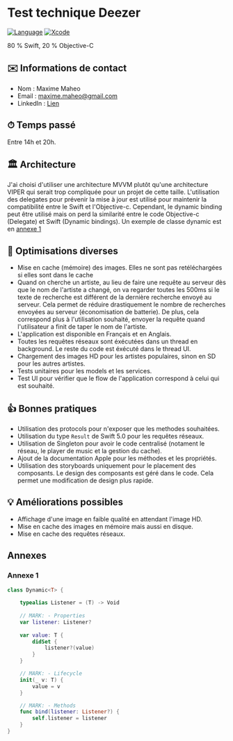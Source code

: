 # Test technique Deezer

[![Language](https://img.shields.io/badge/Swift-5.0-brightgreen.svg)](http://swift.org)
[![Xcode](https://img.shields.io/badge/Xcode-10.2-brightgreen.svg)](https://developer.apple.com/download/more/)

80 % Swift, 20 % Objective-C

## ✉️ Informations de contact

- Nom : Maxime Maheo
- Email : maxime.maheo@gmail.com
- LinkedIn : [Lien](https://www.linkedin.com/in/maxime-maheo-120907a8/)

## ⏱ Temps passé
Entre 14h et 20h.

## 🏛 Architecture

J'ai choisi d'utiliser une architecture MVVM plutôt qu'une architecture VIPER qui serait trop compliquée pour un projet de cette taille.
L'utilisation des delegates pour prévenir la mise à jour est utilisé pour maintenir la compatibilité entre le Swift et l'Objective-c. Cependant, le dynamic binding peut être utilisé mais on perd la similarité entre le code Objective-c (Delegate) et Swift (Dynamic bindings). Un exemple de classe dynamic est en [annexe 1](#annexe-1)

## 🚅 Optimisations diverses

- Mise en cache (mémoire) des images. Elles ne sont pas retéléchargées si elles sont dans le cache
- Quand on cherche un artiste, au lieu de faire une requête au serveur dès que le nom de l'artiste a changé, on va regarder toutes les 500ms si le texte de recherche est différent de la dernière recherche envoyé au serveur. Cela permet de réduire drastiquement le nombre de recherches envoyées au serveur (économisation de batterie). De plus, cela correspond plus à l'utilisation souhaité, envoyer la requête quand l'utilisateur a finit de taper le nom de l'artiste.
- L'application est disponible en Français et en Anglais.
- Toutes les requêtes réseaux sont éxécutées dans un thread en background. Le reste du code est éxécuté dans le thread UI.
- Chargement des images HD pour les artistes populaires, sinon en SD pour les autres artistes.
- Tests unitaires pour les models et les services.
- Test UI pour vérifier que le flow de l'application correspond à celui qui est souhaité.

## 👍 Bonnes pratiques

- Utilisation des protocols pour n'exposer que les methodes souhaitées.
- Utilisation du type `Result` de Swift 5.0 pour les requêtes réseaux.
- Utilisation de Singleton pour avoir le code centralisé (notament le réseau, le player de music et la gestion du cache).
- Ajout de la documentation Apple pour les méthodes et les propriétés.
- Utilisation des storyboards uniquement pour le placement des composants. Le design des composants est géré dans le code. Cela permet une modification de design plus rapide.

## 💡 Améliorations possibles

- Affichage d'une image en faible qualité en attendant l'image HD.
- Mise en cache des images en mémoire mais aussi en disque.
- Mise en cache des requêtes réseaux.

## Annexes

### Annexe 1

```swift
class Dynamic<T> {
    
    typealias Listener = (T) -> Void
    
    // MARK: - Properties
    var listener: Listener?
    
    var value: T {
        didSet {
            listener?(value)
        }
    }

    // MARK: - Lifecycle
    init(_ v: T) {
        value = v
    }

    // MARK: - Methods    
    func bind(listener: Listener?) {
        self.listener = listener
    }
}
```